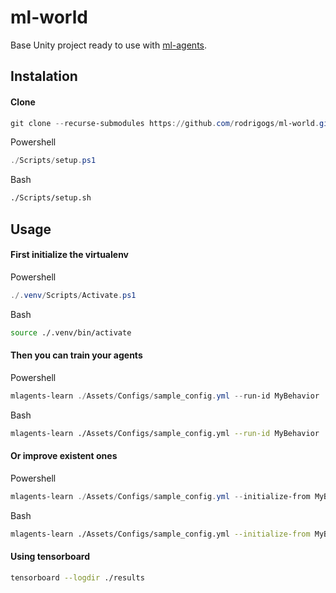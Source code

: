 # ml-world

Base Unity project ready to use with [ml-agents](https://github.com/Unity-Technologies/ml-agents).

## Instalation
#### Clone
```ps1
git clone --recurse-submodules https://github.com/rodrigogs/ml-world.git
```
Powershell
```ps1
./Scripts/setup.ps1
```
Bash
```bash
./Scripts/setup.sh
```

## Usage
#### First initialize the virtualenv
Powershell
```ps1
./.venv/Scripts/Activate.ps1
```
Bash
```bash
source ./.venv/bin/activate
```
#### Then you can train your agents
Powershell
```ps1
mlagents-learn ./Assets/Configs/sample_config.yml --run-id MyBehavior
```
Bash
```bash
mlagents-learn ./Assets/Configs/sample_config.yml --run-id MyBehavior
```
#### Or improve existent ones
Powershell
```ps1
mlagents-learn ./Assets/Configs/sample_config.yml --initialize-from MyBehavior1 --run-id MyBehavior2
```
Bash
```bash
mlagents-learn ./Assets/Configs/sample_config.yml --initialize-from MyBehavior1 --run-id MyBehavior2
```
#### Using tensorboard
```bash
tensorboard --logdir ./results
```
